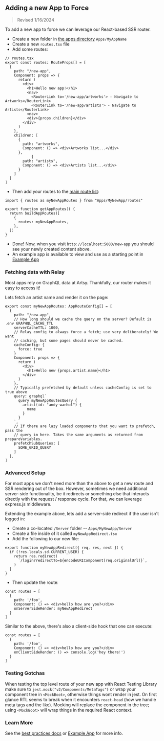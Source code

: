 ## Adding a new App to Force

> Revised 1/16/2024

To add a new app to force we can leverage our React-based SSR router.

- Create a new folder in [the apps directory](https://github.com/artsy/force/tree/main/src/Apps) `Apps/MyAppName`
- Create a new `routes.tsx` file
- Add some routes:

```tsx
// routes.tsx
export const routes: RouteProps[] = [
  {
    path: "/new-app",
    Component: props => {
      return (
        <div>
          <h1>Hello new app!</h1>
          <nav>
            <RouterLink to='/new-app/artworks'> - Navigate to Artworks</RouterLink>
            <RouterLink to='/new-app/artists'> - Navigate to Artists</RouterLink>
          <nav>
          <div>{props.children}</div>
        </div>
      )
    },
    children: [
      {
        path: "artworks",
        Component: () => <div>Artworks list...</div>
      },
            {
        path: "artists",
        Component: () => <div>Artists list...</div>
      }
    ]
  }
]
```

- Then add your routes to the [main route list](https://github.com/artsy/force/blob/main/src/routes.tsx):

```tsx
import { routes as myNewAppRoutes } from "Apps/MyNewApp/routes"

export function getAppRoutes() {
  return buildAppRoutes([
    {
      routes: myNewAppRoutes,
    },
  ])
}
```

- Done! Now, when you visit `http://localhost:5000/new-app` you should see your newly created content above.
- An example app is available to view and use as a starting point in [Example App](https://github.com/artsy/force/tree/main/src/Apps/Example)

### Fetching data with Relay

Most apps rely on GraphQL data at Artsy. Thankfully, our router makes it easy to access it!

Lets fetch an artist name and render it on the page:

```tsx
export const myNewAppRoutes: AppRouteConfig[] = [
  {
    path: "/new-app",
    // How long should we cache the query on the server? Default is .env GRAPHQL_CACHE_TTL
    serverCacheTTL: 1000,
    // Relay config to always force a fetch; use very deliberately! We want
    // caching, but some pages should never be cached.
    cacheConfig: {
      force: true
    }
    Component: props => {
      return (
        <div>
          <h1>Hello new {props.artist.name}</h1>
        </div>
      )
    },
    // Typically prefetched by default unless cacheConfig is set to true above
    query: graphql`
      query myNewAppRoutesQuery {
        artist(id: "andy-warhol") {
          name
        }
      }
    `,
    // If there are lazy loaded components that you want to prefetch, pass the
    // query in here. Takes the same arguments as returned from prepareVariables.
    prefetchSubQueries: [
      SOME_GRID_QUERY
    ]
  },
]
```

### Advanced Setup

For most apps we don't need more than the above to get a new route and SSR rendering out of the box. However, sometimes we need additional server-side functionality, be it redirects or something else that interacts directly with the request / response cycle. For that, we can leverage express.js middleware.

Extending the example above, lets add a server-side redirect if the user isn't logged in:

- Create a co-located `/Server` folder -- `Apps/MyNewApp/Server`
- Create a file inside of it called `myNewAppRedirect.tsx`
- Add the following to our new file:

```tsx
export function myNewAppRedirect({ req, res, next }) {
  if (!res.locals.sd.CURRENT_USER) {
    return res.redirect(
      `/login?redirectTo=${encodeURIComponent(req.originalUrl)}`,
    )
  }
}
```

- Then update the route:

```tsx
const routes = [
  {
    path: '/foo',
    Component: () => <div>hello how are you?</div>
    onServerSideRender: myNewAppRedirect
  }
]
```

Similar to the above, there's also a client-side hook that one can execute:

```tsx
const routes = [
  {
    path: '/foo',
    Component: () => <div>hello how are you?</div>
    onClientSideRender: () => console.log('hey there!')
  }
]
```

### Testing Gotchas

When testing the top level route of your new app with React Testing Library make sure to `jest.mock("v2/Components/MetaTags")` or wrap your component tree in `<MockBoot>`, otherwise things wont render in jest. On first glance RTL seems to break when it encounters `react-head` (how we handle meta tags and the like). Mocking will replace the component in the tree; using `<MockBoot>` will wrap things in the required React context.

### Learn More

See the [best practices docs](/docs/best_practices.md) or [Example App](/src/Apps/Example) for more info.
